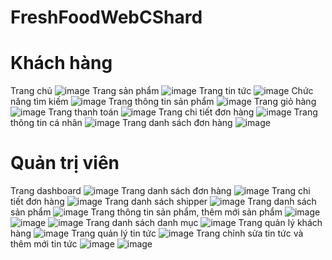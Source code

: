 # FreshFoodWebCShard
# Khách hàng
Trang chủ
![image](https://github.com/tlthang281201/FreshFoodWebCShard/assets/142721732/e5b57b0a-624e-4ccc-a9d1-2b1f399c8876)
Trang sản phẩm
![image](https://github.com/tlthang281201/FreshFoodWebCShard/assets/142721732/31482238-1d1c-4f85-bd16-29b78e67ddbb)
Trang tin tức
![image](https://github.com/tlthang281201/FreshFoodWebCShard/assets/142721732/eb87a5ed-af7e-49fc-b90d-945921a94507)
Chức năng tìm kiếm
![image](https://github.com/tlthang281201/FreshFoodWebCShard/assets/142721732/072740e7-f536-40c1-9699-7b35c7150d22)
Trang thông tin sản phẩm
![image](https://github.com/tlthang281201/FreshFoodWebCShard/assets/142721732/f7e5e513-e8e5-4a48-b5c5-997d24e9f3fc)
Trang giỏ hàng
![image](https://github.com/tlthang281201/FreshFoodWebCShard/assets/142721732/64f40208-1843-4aed-86a7-cb395eefe973)
Trang thanh toán
![image](https://github.com/tlthang281201/FreshFoodWebCShard/assets/142721732/0b761667-74eb-45a6-a405-a55aa2d4b48a)
Trang chi tiết đơn hàng
![image](https://github.com/tlthang281201/FreshFoodWebCShard/assets/142721732/767f4786-ee16-4be9-92fe-6d05861288ee)
Trang thông tin cá nhân
![image](https://github.com/tlthang281201/FreshFoodWebCShard/assets/142721732/7e97eeca-1acb-40de-ac46-d18839d9c6ba)
Trang danh sách đơn hàng
![image](https://github.com/tlthang281201/FreshFoodWebCShard/assets/142721732/ff4d3bb0-492f-43b9-894b-a3fceee07b99)
# Quản trị viên
Trang dashboard
![image](https://github.com/tlthang281201/FreshFoodWebCShard/assets/142721732/922bcd2e-b994-455c-9628-b83482ddcc72)
Trang danh sách đơn hàng
![image](https://github.com/tlthang281201/FreshFoodWebCShard/assets/142721732/60d98205-64d5-4723-8efd-6478c4d28cc2)
Trang chi tiết đơn hàng
![image](https://github.com/tlthang281201/FreshFoodWebCShard/assets/142721732/e68bc694-10be-4cf5-ac37-98c4aa42be7d)
Trang danh sách shipper
![image](https://github.com/tlthang281201/FreshFoodWebCShard/assets/142721732/ed099686-5eff-4932-98a1-ab8e495fa8e4)
Trang danh sách sản phẩm
![image](https://github.com/tlthang281201/FreshFoodWebCShard/assets/142721732/7b2af3ca-e53d-4a41-865f-1e86a69b029a)
Trang thông tin sản phẩm, thêm mới sản phẩm
![image](https://github.com/tlthang281201/FreshFoodWebCShard/assets/142721732/161f95a7-c940-4240-a124-b4ac253ff1d4)
![image](https://github.com/tlthang281201/FreshFoodWebCShard/assets/142721732/6b4ffaa4-b060-4e3c-bbae-8d8848df2991)
![image](https://github.com/tlthang281201/FreshFoodWebCShard/assets/142721732/f1770e0a-f3ea-403b-a9b1-d8e91cd3e5ba)
Trang danh sách danh mục
![image](https://github.com/tlthang281201/FreshFoodWebCShard/assets/142721732/270acedf-c43a-427c-88d4-0076c10c76be)
Trang quản lý khách hàng
![image](https://github.com/tlthang281201/FreshFoodWebCShard/assets/142721732/ff6851ad-93b6-4ab0-ab01-0f622309a48f)
Trang quản lý tin tức
![image](https://github.com/tlthang281201/FreshFoodWebCShard/assets/142721732/00419e13-c0aa-49d0-9ad6-fe576173e3a2)
Trang chỉnh sửa tin tức và thêm mới tin tức
![image](https://github.com/tlthang281201/FreshFoodWebCShard/assets/142721732/65f639b0-c113-49ea-8e70-41a661ece192)
![image](https://github.com/tlthang281201/FreshFoodWebCShard/assets/142721732/3f986d6d-f5f1-487f-86d2-530cfed2737d)

















